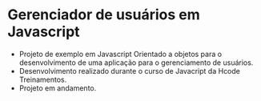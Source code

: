 # Gerenciador de usuários em Javascript


- Projeto de exemplo em Javascript Orientado a objetos para o desenvolvimento de uma aplicação para o gerenciamento de usuários.
- Desenvolvimento realizado durante o curso de Javacript da Hcode Treinamentos.
- Projeto em andamento.
